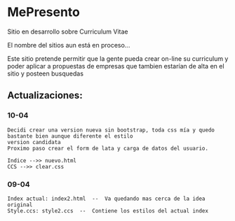 # MePresento
Sitio en desarrollo sobre Curriculum Vitae

El nombre del sitios aun está en proceso...

Este sitio pretende permitir que la gente pueda crear on-line su curriculum y poder aplicar a propuestas de empresas que tambien estarían de alta en el sitio y posteen busquedas

## Actualizaciones:

### 10-04
	
	Decidi crear una version nueva sin bootstrap, toda css mía y quedo bastante bien aunque diferente el estilo
	version candidata
	Proximo paso crear el form de lata y carga de datos del usuario.
	
	Indice -->> nuevo.html
	CCS -->> clear.css

### 09-04

	Index actual: index2.html  --  Va quedando mas cerca de la idea original
	Style.ccs: style2.ccs  --  Contiene los estilos del actual index

	


